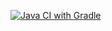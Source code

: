 [![Java CI with Gradle](https://github.com/AlinaOsonova/2.4-BDD/actions/workflows/gradle.yml/badge.svg)](https://github.com/AlinaOsonova/2.4-BDD/actions/workflows/gradle.yml)
